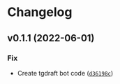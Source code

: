 # Changelog

<!--next-version-placeholder-->

## v0.1.1 (2022-06-01)
### Fix
* Create tgdraft bot code ([`d36198c`](https://github.com/Daniele-Tentoni/tgdraft/commit/d36198ce884811994dba8c1d0e411dc6bfa963c9))

